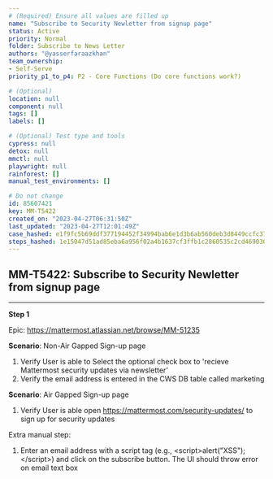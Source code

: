 ```yaml
---
# (Required) Ensure all values are filled up
name: "Subscribe to Security Newletter from signup page"
status: Active
priority: Normal
folder: Subscribe to News Letter
authors: "@yasserfaraazkhan"
team_ownership: 
- Self-Serve
priority_p1_to_p4: P2 - Core Functions (Do core functions work?)

# (Optional)
location: null
component: null
tags: []
labels: []

# (Optional) Test type and tools
cypress: null
detox: null
mmctl: null
playwright: null
rainforest: []
manual_test_environments: []

# Do not change
id: 85607421
key: MM-T5422
created_on: "2023-04-27T06:31:50Z"
last_updated: "2023-04-27T12:01:49Z"
case_hashed: e1f9fc5b69ddf377194452f34994bab6e1d3b6ab560deb3d8449ccfc37508a38c18cb9355367e002fae5214099f9f633
steps_hashed: 1e15047d51ad85eba6a956f02a4b1637cf3ffb1c2860535c2cd46903087629035fea71710296706096de4483054edd47
---
```


<!-- (Auto-generated) Based on frontmatter's "key" and "name" -->

## MM-T5422: Subscribe to Security Newletter from signup page

---

**Step 1**

Epic: <https://mattermost.atlassian.net/browse/MM-51235>

**Scenario**: Non-Air Gapped Sign-up page

1. Verify User is able to Select the optional check box to 'recieve Mattermost security updates via newsletter'
2. Verify the email address is entered in the CWS DB table called marketing

**Scenario**: Air Gapped Sign-up page

1. Verify User is able open <https://mattermost.com/security-updates/> to sign up for security updates

Extra manual step:

1. Enter an email address with a script tag (e.g., \<script>alert("XSS");\</script>) and click on the subscribe button. The UI should throw error on email text box

